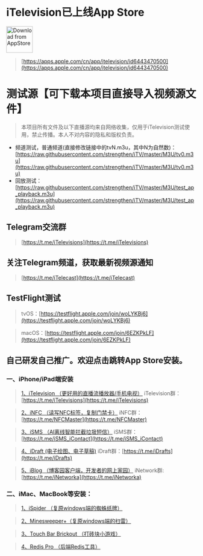 # iTelevision已上线App Store
<a href='https://apps.apple.com/cn/app/itelevision/id6443470500'><img height='70' alt='Download from AppStore' src='https://img.whalenas.com:283/image/202207141215375.png' /></a>
> [https://apps.apple.com/cn/app/itelevision/id6443470500](https://apps.apple.com/cn/app/itelevision/id6443470500)
# 测试源【可下载本项目直接导入视频源文件】
> 本项目所有文件及以下直播源均来自网络收集，仅用于iTelevision测试使用，禁止传播。本人不对内容的隐私和版权负责。
- 频道测试，普通频道(直接修改链接中的tvN.m3u，其中N为自然数)：
[https://raw.githubusercontent.com/strengthen/iTV/master/M3U/tv0.m3u](https://raw.githubusercontent.com/strengthen/iTV/master/M3U/tv0.m3u)
- 回放测试：[https://raw.githubusercontent.com/strengthen/iTV/master/M3U/test_ap_playback.m3u](https://raw.githubusercontent.com/strengthen/iTV/master/M3U/test_ap_playback.m3u)

## Telegram交流群
> [https://t.me/iTelevisions](https://t.me/iTelevisions)
## 关注Telegram频道，获取最新视频源通知
> [https://t.me/iTelecast](https://t.me/iTelecast)
## TestFlight测试
> tvOS：[https://testflight.apple.com/join/woLYKBj6](https://testflight.apple.com/join/woLYKBj6)

> macOS：[https://testflight.apple.com/join/6EZKPkLF](https://testflight.apple.com/join/6EZKPkLF)
## 自己研发自己推广。欢迎点击跳转App Store安装。
### 一、iPhone/iPad端安装
>[1、iTelevision （更好用的直播流播放器/手机电视）](https://apps.apple.com/cn/app/itelevision/id6443470500)
> iTelevision群：[https://t.me/iTelevisions](https://t.me/iTelevisions)

>[2、iNFC （读写NFC标签，复制门禁卡）](https://apps.apple.com/cn/app/infc/id1562054959)
> iNFC群：[https://t.me/NFCMaster](https://t.me/NFCMaster)

>[3、iSMS （AI离线智能拦截垃圾短信）](https://apps.apple.com/cn/app/isms/id1610118657)
> iSMS群：[https://t.me/iSMS_iContact](https://t.me/iSMS_iContact)

>[4、iDraft (电子绘图、电子草稿)](https://apps.apple.com/cn/app/idraft/id1555981466)
> iDraft群：[https://t.me/iDrafts](https://t.me/iDrafts)

>[5、iBlog （博客园客户端，开发者的网上家园）](https://apps.apple.com/cn/app/iblog/id1571216825)
> iNetwork群:[https://t.me/iNetworka](https://t.me/iNetworka)
### 二、iMac、MacBook等安装：
>[1、iSpider （复原windows端的蜘蛛纸牌）](https://apps.apple.com/cn/app/spider-card/id1579985010?mt=12)

>[2、Minesweeper+（复原windows端的扫雷）](https://apps.apple.com/cn/app/minesweeper/id1576828278?mt=12)

>[3、Touch Bar Brickout （打砖块小游戏）](https://apps.apple.com/cn/app/touch-bar-brickout/id1582094533?mt=12)

>[4、Redis Pro （后端Redis工具）](https://apps.apple.com/cn/app/redis-pro/id1576996455?mt=12b)
